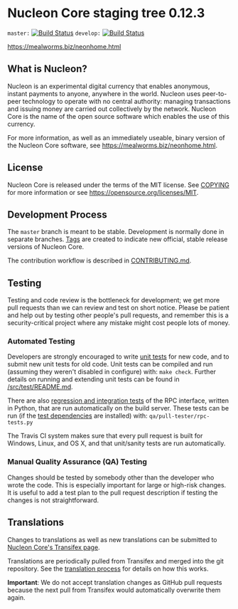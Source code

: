 Nucleon Core staging tree 0.12.3
===============================

`master:` [![Build Status](https://travis-ci.org/MealwormsBiz/Nucleon.svg?branch=master)](https://travis-ci.org/MealwormsBiz/neon) `develop:` [![Build Status](https://travis-ci.org/MealwormsBiz/Nucleon.svg?branch=develop)](https://travis-ci.org/MealwormsBiz/Nucleon/branches)

https://mealworms.biz/neonhome.html


What is Nucleon?
----------------

Nucleon is an experimental digital currency that enables anonymous, instant
payments to anyone, anywhere in the world. Nucleon uses peer-to-peer technology
to operate with no central authority: managing transactions and issuing money
are carried out collectively by the network. Nucleon Core is the name of the open
source software which enables the use of this currency.

For more information, as well as an immediately useable, binary version of
the Nucleon Core software, see https://mealworms.biz/neonhome.html.


License
-------

Nucleon Core is released under the terms of the MIT license. See [COPYING](COPYING) for more
information or see https://opensource.org/licenses/MIT.

Development Process
-------------------

The `master` branch is meant to be stable. Development is normally done in separate branches.
[Tags](https://github.com/MealwormsBiz/Nucleon/tags) are created to indicate new official,
stable release versions of Nucleon Core.

The contribution workflow is described in [CONTRIBUTING.md](CONTRIBUTING.md).

Testing
-------

Testing and code review is the bottleneck for development; we get more pull
requests than we can review and test on short notice. Please be patient and help out by testing
other people's pull requests, and remember this is a security-critical project where any mistake might cost people
lots of money.

### Automated Testing

Developers are strongly encouraged to write [unit tests](src/test/README.md) for new code, and to
submit new unit tests for old code. Unit tests can be compiled and run
(assuming they weren't disabled in configure) with: `make check`. Further details on running
and extending unit tests can be found in [/src/test/README.md](/src/test/README.md).

There are also [regression and integration tests](/qa) of the RPC interface, written
in Python, that are run automatically on the build server.
These tests can be run (if the [test dependencies](/qa) are installed) with: `qa/pull-tester/rpc-tests.py`

The Travis CI system makes sure that every pull request is built for Windows, Linux, and OS X, and that unit/sanity tests are run automatically.

### Manual Quality Assurance (QA) Testing

Changes should be tested by somebody other than the developer who wrote the
code. This is especially important for large or high-risk changes. It is useful
to add a test plan to the pull request description if testing the changes is
not straightforward.

Translations
------------

Changes to translations as well as new translations can be submitted to
[Nucleon Core's Transifex page](https://www.transifex.com/projects/p/neon/).

Translations are periodically pulled from Transifex and merged into the git repository. See the
[translation process](doc/translation_process.md) for details on how this works.

**Important**: We do not accept translation changes as GitHub pull requests because the next
pull from Transifex would automatically overwrite them again.


